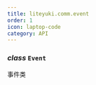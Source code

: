 ```yaml
---
title: liteyuki.comm.event
order: 1
icon: laptop-code
category: API
---
```


### ***class*** `Event`

事件类

